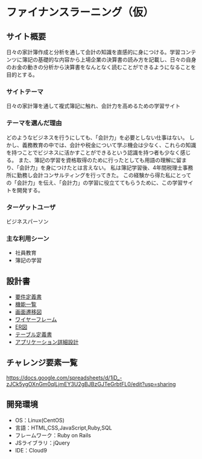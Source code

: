 # ファイナンスラーニング（仮）

## サイト概要
日々の家計簿作成と分析を通して会計の知識を直感的に身につける。学習コンテンツに簿記の基礎的な内容から上場企業の決算書の読み方を記載し、日々の自身のお金の動きの分析から決算書をなんとなく読むことができるようになることを目的とする。

### サイトテーマ
日々の家計簿を通して複式簿記に触れ、会計力を高めるための学習サイト

### テーマを選んだ理由
どのようなビジネスを行うにしても、「会計力」を必要としない仕事はない。
しかし、義務教育の中では、会計や税金について学ぶ機会は少なく、これらの知識を持つことでビジネスに活かすことができるという認識を持つ者も少なく感じる。
また、簿記の学習を資格取得のために行ったとしても用語の理解に留まり、「会計力」を身につけたとは言えない。
私は簿記学習後、4年間税理士事務所に勤務し会計コンサルティングを行ってきた。
この経験から得た私にとっての「会計力」を伝え、「会計力」の学習に役立ててもらうために、この学習サイトを開発する。


### ターゲットユーザ
ビジネスパーソン

### 主な利用シーン
- 社員教育
- 簿記の学習

## 設計書
- [要件定義書](https://docs.google.com/document/d/16UZihfhlBvwCXvgf2jCHXs4En7y-8NanXIdGHA6MF5s/edit?usp=sharing)
- [機能一覧](https://docs.google.com/document/d/1_c5HmQF25Q6d3DatxCLNRaJy-4wkwoj4tmX-aX1MWzg/edit?usp=sharing)
- [画面遷移図](https://drive.google.com/file/d/1cpIB_k5r8FZJ6cOOY_hBE229Z8o5E3Q6/view?usp=sharing)
- [ワイヤーフレーム](https://drive.google.com/file/d/1hgPkVwPKku_hDD0TM4RtyETLd6Q3jNDX/view?usp=sharing)
- [ER図](https://drive.google.com/file/d/1wZzSUtOhv8cvAvOyWAub0pMHLG8IFJwm/view?usp=sharing)
- [テーブル定義書](https://docs.google.com/spreadsheets/d/1CPHR5xJOjhmdvQLVP6AWXKCxb5aLvb8SWyfue8_jlaA/edit?usp=sharing)
- [アプリケーション詳細設計](https://docs.google.com/spreadsheets/d/1yBjMO-ayAXDsC9zVAqm7BkgjLon4m1DfgGpdC1_WiSE/edit?usp=sharing)

## チャレンジ要素一覧
<https://docs.google.com/spreadsheets/d/1iD_-zJCk5ygOXnGm0qlLjmEY3U2gBJBzGJTeGrbtFL0/edit?usp=sharing>

## 開発環境
- OS：Linux(CentOS)
- 言語：HTML,CSS,JavaScript,Ruby,SQL
- フレームワーク：Ruby on Rails
- JSライブラリ：jQuery
- IDE：Cloud9